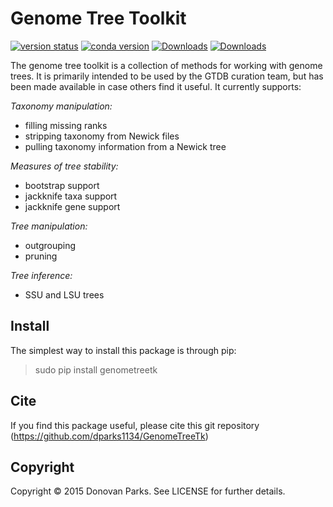 # Genome Tree Toolkit

[![version status](https://img.shields.io/pypi/v/genometreetk.svg)](https://pypi.python.org/pypi/genometreetk)
[![conda version](https://img.shields.io/conda/vn/ace-internal/genometreetk.svg?color=green)](https://anaconda.org/ace-internal/genometreetk)
[![Downloads](https://pepy.tech/badge/genometreetk)](https://pepy.tech/project/genometreetk)
[![Downloads](https://pepy.tech/badge/genometreetk/month)](https://pepy.tech/project/genometreetk/month)

The genome tree toolkit is a collection of methods for working with genome trees. It is primarily intended to be used by the GTDB curation team, but has been made available in case others find it useful. It currently supports:

<i>Taxonomy manipulation:</i>
* filling missing ranks
* stripping taxonomy from Newick files
* pulling taxonomy information from a Newick tree

<i>Measures of tree stability:</i>
* bootstrap support
* jackknife taxa support
* jackknife gene support

<i>Tree manipulation:</i>
* outgrouping
* pruning

<i>Tree inference:</i>
* SSU and LSU trees

## Install

The simplest way to install this package is through pip:
> sudo pip install genometreetk

## Cite

If you find this package useful, please cite this git repository (https://github.com/dparks1134/GenomeTreeTk)

## Copyright

Copyright © 2015 Donovan Parks. See LICENSE for further details.
